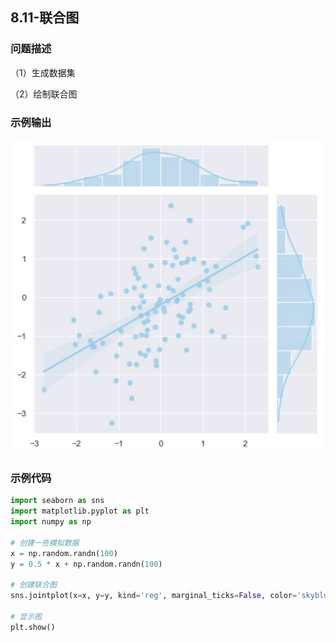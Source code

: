 ## 8.11-联合图

### 问题描述

（1）生成数据集

（2）绘制联合图

### 示例输出

<img src="https://github.com/jm199504/Python-Exercises/blob/master/8-%E7%BB%98%E5%88%B6%E5%9B%BE%E8%A1%A8%EF%BC%88matplotlib%EF%BC%89/8.11-%E8%81%94%E5%90%88%E5%9B%BE/Figure_1.jpg?raw=true" style="zoom:80%;" />

### 示例代码

```python
import seaborn as sns
import matplotlib.pyplot as plt
import numpy as np

# 创建一些模拟数据
x = np.random.randn(100)
y = 0.5 * x + np.random.randn(100)

# 创建联合图
sns.jointplot(x=x, y=y, kind='reg', marginal_ticks=False, color='skyblue')

# 显示图
plt.show()
```